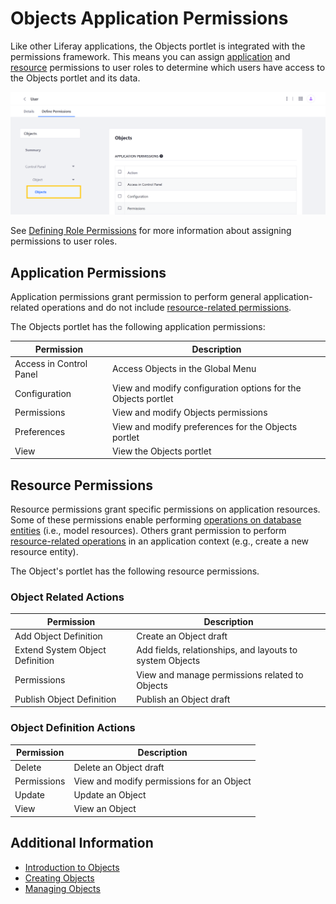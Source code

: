 # Objects Application Permissions

Like other Liferay applications, the Objects portlet is integrated with the permissions framework. This means you can assign [application](#application-permissions) and [resource](#resource-permissions) permissions to user roles to determine which users have access to the Objects portlet and its data.

![Assign Objects permissions when defining role permissions.](./objects-application-permissions/images/01.png)

See [Defining Role Permissions](../../../users-and-permissions/roles-and-permissions/defining-role-permissions.md) for more information about assigning permissions to user roles.

## Application Permissions

Application permissions grant permission to perform general application-related operations and do not include [resource-related permissions](#object-resource-permissions).

The Objects portlet has the following application permissions:

| Permission | Description |
| --- | --- |
| Access in Control Panel | Access Objects in the Global Menu |
| Configuration | View and modify configuration options for the Objects portlet |
| Permissions | View and modify Objects permissions |
| Preferences | View and modify preferences for the Objects portlet |
| View | View the Objects portlet |

## Resource Permissions

Resource permissions grant specific permissions on application resources. Some of these permissions enable performing [operations on database entities](#object-definition-actions) (i.e., model resources). Others grant permission to perform [resource-related operations](#object-related-actions) in an application context (e.g., create a new resource entity).

The Object's portlet has the following resource permissions.

### Object Related Actions

| Permission | Description |
| --- | --- |
| Add Object Definition | Create an Object draft |
| Extend System Object Definition | Add fields, relationships, and layouts to system Objects |
| Permissions | View and manage permissions related to Objects |
| Publish Object Definition | Publish an Object draft |

### Object Definition Actions

| Permission | Description |
| --- | --- |
| Delete | Delete an Object draft |
| Permissions | View and modify permissions for an Object |
| Update | Update an Object |
| View | View an Object |

## Additional Information

* [Introduction to Objects](./introduction-to-objects.md)
* [Creating Objects](./creating-and-managing-objects/creating-objects.md)
* [Managing Objects](./creating-and-managing-objects/managing-objects.md)
